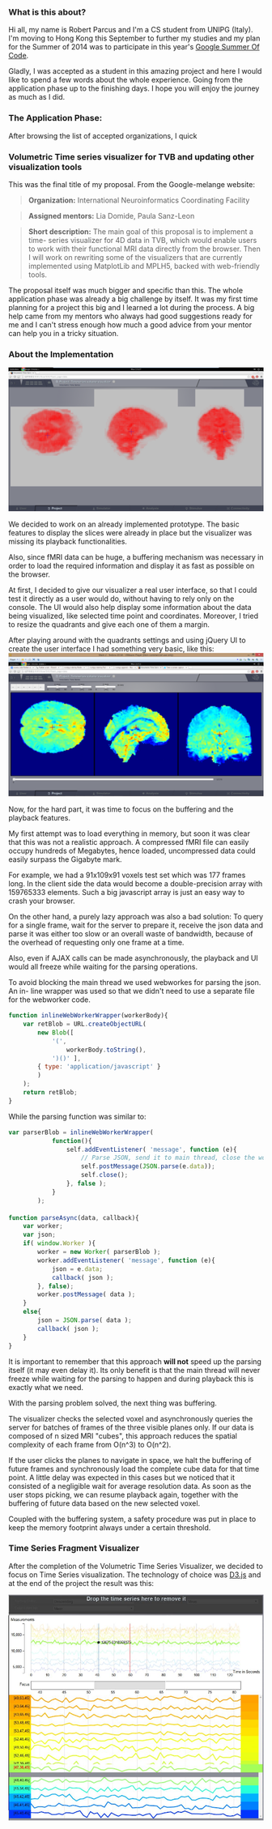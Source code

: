 <script src="http://d3js.org/d3.v3.min.js" charset="utf-8"></script>

### What is this about? 

Hi all, my name is Robert Parcus and I'm a CS student
from UNIPG (Italy). I'm moving to Hong Kong this September to further my studies
and my plan for the Summer of 2014 was to participate in this year's [Google
Summer Of Code](https://www.google-melange.com/gsoc/homepage/google/gsoc2014).

Gladly, I was accepted as a student in this amazing project and here I would
like to spend a few words about the whole experience. Going from the application
phase up to the finishing days. I hope you will enjoy the journey as much as I
did.

### The Application Phase:
After browsing the list of accepted organizations, I quick

### Volumetric Time series visualizer for TVB and updating other visualization tools

This was the final title of my proposal. From the Google-melange website:
>**Organization:** International Neuroinformatics Coordinating Facility

>**Assigned mentors:** Lia Domide, Paula Sanz-Leon

>**Short description:** The main goal of this proposal is to implement a time-
series visualizer for 4D data in TVB, which would enable users to work with
their functional MRI data directly from the browser. Then I will work on
rewriting some of the visualizers that are currently implemented using
MatplotLib and MPLH5, backed with web-friendly tools.

The proposal itself was much bigger and specific than this. The whole
application phase was already a big challenge by itself. It was my first time
planning for  a project this big and I learned a lot during the process. A big
help came from my mentors who always had good suggestions ready for me and I
can't stress enough how much a good advice from your mentor can help you in a
tricky situation.


### About the Implementation
![The Visulizer Prototype](https://raw.githubusercontent.com/quiuquio/tvb-framework/gh-pages/images/tvbPost/first.png "The Visulizer Prototype")

We decided to work on an already implemented prototype. The basic features to
display the slices were already in place but the visualizer was missing its
playback  functionalities.

Also, since fMRI data can be huge, a buffering mechanism was necessary in order
to load the required information and display it as fast as possible on the
browser.

At first, I decided to give our visualizer a real user interface, so that I
could test it directly as a user would do, without having to rely only on the
console. The UI would also help display some information about the data being
visualized, like selected time point and coordinates. Moreover, I tried to
resize the quadrants and give each one of them a margin.

After playing around with the quadrants settings and using jQuery UI to create
the user interface I had something very basic, like this:
![First UI](https://raw.githubusercontent.com/quiuquio/tvb-framework/gh-pages/images/tvbPost/second.png "First UI")

Now, for the hard part, it was time to focus on the buffering and the playback
features.

My first attempt was to load everything in memory, but soon it was clear that
this was not a realistic approach. A compressed fMRI file can easily occupy
hundreds of Megabytes, hence loaded, uncompressed data could easily surpass the
Gigabyte mark.

For example, we had a 91x109x91 voxels test set which was 177 frames long. In
the client side the data would become a double-precision  array with
159765333 elements. Such a big javascript array is just an easy way to crash
your browser.

On the other hand, a purely lazy approach was also a bad solution: To query for
a single frame, wait for the server to prepare it, receive the json data and
parse it was either too slow or an overall waste of bandwidth, because of the
overhead of requesting only one frame at a time.

Also, even if AJAX calls can be made asynchronously, the playback and UI would
all freeze while waiting for the parsing operations.

To avoid blocking the main thread we used webworkes for parsing the json. An in-
line wrapper was used so that we didn't need to use a separate file for the
webworker code.

```javascript
function inlineWebWorkerWrapper(workerBody){
    var retBlob = URL.createObjectURL(
        new Blob([
            '(',
                workerBody.toString(),
            ')()' ],
        { type: 'application/javascript' }
        )
    );
    return retBlob;
}
```
While the parsing function was similar to:
```javascript
var parserBlob = inlineWebWorkerWrapper(
            function(){
                self.addEventListener( 'message', function (e){
                    // Parse JSON, send it to main thread, close the worker
                    self.postMessage(JSON.parse(e.data));
                    self.close();
                }, false );
            }
        );

function parseAsync(data, callback){
    var worker;
    var json;
    if( window.Worker ){
        worker = new Worker( parserBlob );
        worker.addEventListener( 'message', function (e){
            json = e.data;
            callback( json );
        }, false);
        worker.postMessage( data );
    }
    else{
        json = JSON.parse( data );
        callback( json );
    }
}
```

It is important to remember that this approach **will not** speed up the parsing
itself (it may even delay it). Its only benefit is that the main thread will
never freeze while waiting for the parsing to happen and during playback this
is exactly what we need.

With the parsing problem solved, the next thing was buffering.

The visualizer checks the selected voxel and asynchronously queries the server
for batches of frames of the three visible planes only. If our data is composed
of n sized MRI "cubes", this approach reduces the spatial complexity of each
frame from O(n^3) to O(n^2).

If the user clicks the planes to navigate in space, we halt the buffering of
future frames and synchronously load the complete cube data for that time point.
A little delay was expected in this cases but we noticed that it consisted of a
negligible wait for average resolution data. As soon as the user stops picking,
we can resume playback again, together with the buffering of future data based
on the new selected voxel.

Coupled with the buffering system, a safety procedure was put in place 
to keep the memory footprint always under a certain threshold.

### Time Series Fragment Visualizer

After the completion of the Volumetric Time Series Visualizer, we decided to
focus on Time Series visualization.  The technology of choice was
[D3.js](www.d3js.org) and at the end of the project the result was this:

![Time Series Fragment](https://raw.githubusercontent.com/quiuquio/tvb-framework/gh-pages/images/tvbPost/third.jpg "Time Series Fragment")


